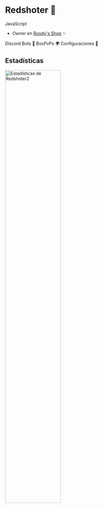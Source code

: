# Redshoter 📍
JavaScript

* Owner en <a href="https://discord.roody.es">Roody's Shop</a> ✨

Discord Bots 🤖
BoxPvPs 🌍
Configuraciones 🔑

## Estadísticas
<img align="left" src="https://github-readme-stats.vercel.app/api?username=redshoter2&&show_icons=true&include_all_commits=true&title_color=fff&icon_color=79ff97&text_color=efefef&bg_color=24292e" alt="Estadísticas de Redshoter2" width="60%">

